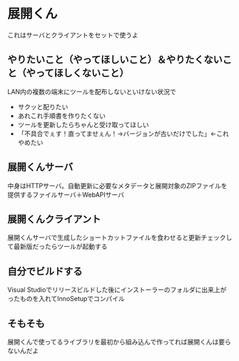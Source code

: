 # 展開くん

これはサーバとクライアントをセットで使うよ

## やりたいこと（やってほしいこと）＆やりたくないこと（やってほしくないこと）

LAN内の複数の端末にツールを配布しないといけない状況で

- サクッと配りたい
- あれこれ手順書を作りたくない
- ツールを更新したらちゃんと受け取ってほしい
- 「不具合でぇす！直ってませぇん！→バージョンが古いだけでした」←これやめたい

## 展開くんサーバ

中身はHTTPサーバ。自動更新に必要なメタデータと展開対象のZIPファイルを提供するファイルサーバ＋WebAPIサーバ

## 展開くんクライアント

展開くんサーバで生成したショートカットファイルを食わせると更新チェックして最新版だったらツールが起動する

## 自分でビルドする

Visual Studioでリリースビルドした後にインストーラーのフォルダに出来上がったものを入れてInnoSetupでコンパイル

## そもそも

展開くんで使ってるライブラリを最初から組み込んで作ってれば展開くんは要らないんだよ  
